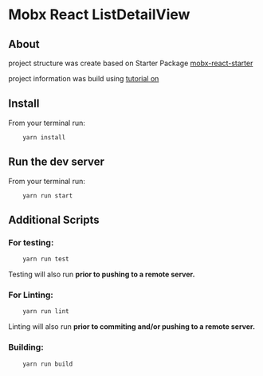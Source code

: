 # Mobx React ListDetailView

## About ##

project structure was create based on Starter Package 
[mobx-react-starter](https://github.com/orlando-paredes-hamsho/mobx-react-starter)

project information was build using [tutorial on](https://orlandohamsho.com/javascript/mobx-react-tutorial-building-first-application/)

## Install ##

From your terminal run:

```
    yarn install
```

## Run the dev server ##

From your terminal run:

```
    yarn run start
```
## Additional Scripts ##

### For testing:

```bash
    yarn run test
```

Testing will also run **prior to pushing to a remote server.**

### For Linting:

```bash
    yarn run lint
```

Linting will also run **prior to commiting and/or pushing to a remote server.**

### Building:

```bash
    yarn run build
```
